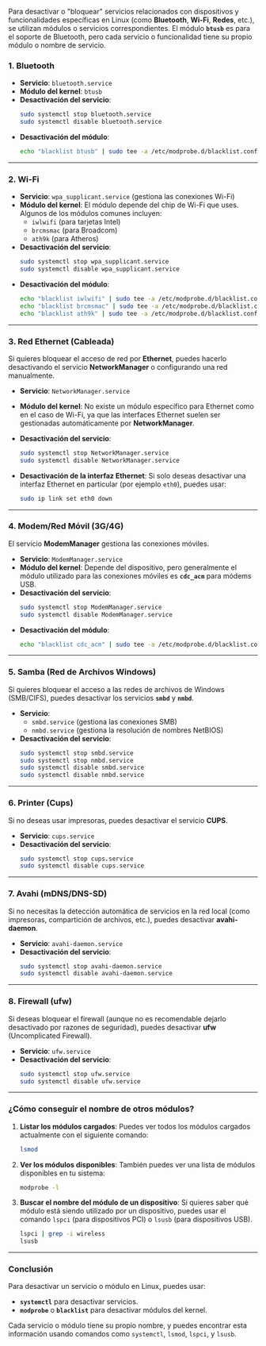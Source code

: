 Para desactivar o "bloquear" servicios relacionados con dispositivos y funcionalidades específicas en Linux (como **Bluetooth**, **Wi-Fi**, **Redes**, etc.), se utilizan módulos o servicios correspondientes. El módulo **`btusb`** es para el soporte de Bluetooth, pero cada servicio o funcionalidad tiene su propio módulo o nombre de servicio.


### **1. Bluetooth**
- **Servicio**: `bluetooth.service`
- **Módulo del kernel**: `btusb`
- **Desactivación del servicio**: 
  ```bash
  sudo systemctl stop bluetooth.service
  sudo systemctl disable bluetooth.service
  ```
- **Desactivación del módulo**:
  ```bash
  echo "blacklist btusb" | sudo tee -a /etc/modprobe.d/blacklist.conf
  ```

---

### **2. Wi-Fi**
- **Servicio**: `wpa_supplicant.service` (gestiona las conexiones Wi-Fi)
- **Módulo del kernel**: El módulo depende del chip de Wi-Fi que uses. Algunos de los módulos comunes incluyen:
  - `iwlwifi` (para tarjetas Intel)
  - `brcmsmac` (para Broadcom)
  - `ath9k` (para Atheros)
- **Desactivación del servicio**:
  ```bash
  sudo systemctl stop wpa_supplicant.service
  sudo systemctl disable wpa_supplicant.service
  ```
- **Desactivación del módulo**:
  ```bash
  echo "blacklist iwlwifi" | sudo tee -a /etc/modprobe.d/blacklist.conf  # Para tarjetas Intel
  echo "blacklist brcmsmac" | sudo tee -a /etc/modprobe.d/blacklist.conf  # Para Broadcom
  echo "blacklist ath9k" | sudo tee -a /etc/modprobe.d/blacklist.conf  # Para Atheros
  ```

---

### **3. Red Ethernet (Cableada)**
Si quieres bloquear el acceso de red por **Ethernet**, puedes hacerlo desactivando el servicio **NetworkManager** o configurando una red manualmente.

- **Servicio**: `NetworkManager.service`
- **Módulo del kernel**: No existe un módulo específico para Ethernet como en el caso de Wi-Fi, ya que las interfaces Ethernet suelen ser gestionadas automáticamente por **NetworkManager**.
- **Desactivación del servicio**:
  ```bash
  sudo systemctl stop NetworkManager.service
  sudo systemctl disable NetworkManager.service
  ```

- **Desactivación de la interfaz Ethernet**:
  Si solo deseas desactivar una interfaz Ethernet en particular (por ejemplo `eth0`), puedes usar:
  ```bash
  sudo ip link set eth0 down
  ```

---

### **4. Modem/Red Móvil (3G/4G)**
El servicio **ModemManager** gestiona las conexiones móviles.

- **Servicio**: `ModemManager.service`
- **Módulo del kernel**: Depende del dispositivo, pero generalmente el módulo utilizado para las conexiones móviles es **`cdc_acm`** para módems USB.
- **Desactivación del servicio**:
  ```bash
  sudo systemctl stop ModemManager.service
  sudo systemctl disable ModemManager.service
  ```
- **Desactivación del módulo**:
  ```bash
  echo "blacklist cdc_acm" | sudo tee -a /etc/modprobe.d/blacklist.conf
  ```

---

### **5. Samba (Red de Archivos Windows)**
Si quieres bloquear el acceso a las redes de archivos de Windows (SMB/CIFS), puedes desactivar los servicios **`smbd`** y **`nmbd`**.

- **Servicio**: 
  - `smbd.service` (gestiona las conexiones SMB)
  - `nmbd.service` (gestiona la resolución de nombres NetBIOS)
- **Desactivación del servicio**:
  ```bash
  sudo systemctl stop smbd.service
  sudo systemctl stop nmbd.service
  sudo systemctl disable smbd.service
  sudo systemctl disable nmbd.service
  ```

---

### **6. Printer (Cups)**
Si no deseas usar impresoras, puedes desactivar el servicio **CUPS**.

- **Servicio**: `cups.service`
- **Desactivación del servicio**:
  ```bash
  sudo systemctl stop cups.service
  sudo systemctl disable cups.service
  ```

---

### **7. Avahi (mDNS/DNS-SD)**
Si no necesitas la detección automática de servicios en la red local (como impresoras, compartición de archivos, etc.), puedes desactivar **avahi-daemon**.

- **Servicio**: `avahi-daemon.service`
- **Desactivación del servicio**:
  ```bash
  sudo systemctl stop avahi-daemon.service
  sudo systemctl disable avahi-daemon.service
  ```

---

### **8. Firewall (ufw)**
Si deseas bloquear el firewall (aunque no es recomendable dejarlo desactivado por razones de seguridad), puedes desactivar **ufw** (Uncomplicated Firewall).

- **Servicio**: `ufw.service`
- **Desactivación del servicio**:
  ```bash
  sudo systemctl stop ufw.service
  sudo systemctl disable ufw.service
  ```

---

### **¿Cómo conseguir el nombre de otros módulos?**

1. **Listar los módulos cargados**:
   Puedes ver todos los módulos cargados actualmente con el siguiente comando:
   ```bash
   lsmod
   ```

2. **Ver los módulos disponibles**:
   También puedes ver una lista de módulos disponibles en tu sistema:
   ```bash
   modprobe -l
   ```

3. **Buscar el nombre del módulo de un dispositivo**:
   Si quieres saber qué módulo está siendo utilizado por un dispositivo, puedes usar el comando `lspci` (para dispositivos PCI) o `lsusb` (para dispositivos USB).
   ```bash
   lspci | grep -i wireless
   lsusb
   ```

---

### **Conclusión**
Para desactivar un servicio o módulo en Linux, puedes usar:
- **`systemctl`** para desactivar servicios.
- **`modprobe`** o **`blacklist`** para desactivar módulos del kernel.

Cada servicio o módulo tiene su propio nombre, y puedes encontrar esta información usando comandos como `systemctl`, `lsmod`, `lspci`, y `lsusb`.